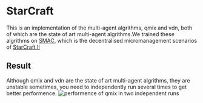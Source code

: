 # StarCraft
This is an implementation of the multi-agent algrithms, qmix and vdn, both of which are the state of art multi-agent algrithms.We trained these algrithms on [SMAC](https://github.com/oxwhirl/smac), which is the decentralised micromanagement scenarios of [StarCraft II](https://en.wikipedia.org/wiki/StarCraft_II:_Wings_of_Liberty)
## Result
Although qmix and vdn are the state of art multi-agent algrithms, they are unstable sometimes, you need to independently run several times to get better performence.
![performence of qmix in two independent runs](C:\\Users\\陈佳瑞\\Desktop\\qmix.png)
